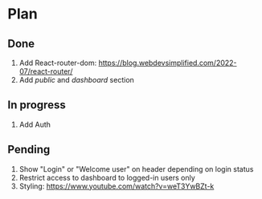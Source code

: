 # Plan

## Done
1. Add React-router-dom: https://blog.webdevsimplified.com/2022-07/react-router/
1. Add *public* and *dashboard* section

## In progress
1. Add Auth

## Pending
1. Show "Login" or "Welcome user" on header depending on login status
1. Restrict access to dashboard to logged-in users only
1. Styling: https://www.youtube.com/watch?v=weT3YwBZt-k